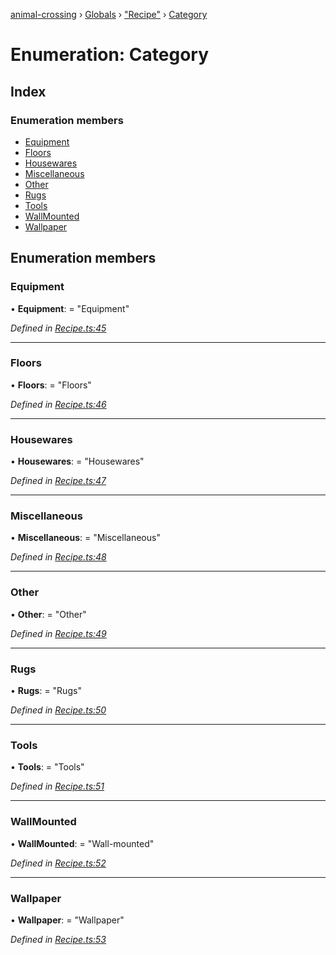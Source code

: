 [animal-crossing](../README.md) › [Globals](../globals.md) › ["Recipe"](../modules/_recipe_.md) › [Category](_recipe_.category.md)

# Enumeration: Category

## Index

### Enumeration members

* [Equipment](_recipe_.category.md#equipment)
* [Floors](_recipe_.category.md#floors)
* [Housewares](_recipe_.category.md#housewares)
* [Miscellaneous](_recipe_.category.md#miscellaneous)
* [Other](_recipe_.category.md#other)
* [Rugs](_recipe_.category.md#rugs)
* [Tools](_recipe_.category.md#tools)
* [WallMounted](_recipe_.category.md#wallmounted)
* [Wallpaper](_recipe_.category.md#wallpaper)

## Enumeration members

###  Equipment

• **Equipment**: = "Equipment"

*Defined in [Recipe.ts:45](https://github.com/Norviah/animal-crossing/blob/7daadc1/module/types/Recipe.ts#L45)*

___

###  Floors

• **Floors**: = "Floors"

*Defined in [Recipe.ts:46](https://github.com/Norviah/animal-crossing/blob/7daadc1/module/types/Recipe.ts#L46)*

___

###  Housewares

• **Housewares**: = "Housewares"

*Defined in [Recipe.ts:47](https://github.com/Norviah/animal-crossing/blob/7daadc1/module/types/Recipe.ts#L47)*

___

###  Miscellaneous

• **Miscellaneous**: = "Miscellaneous"

*Defined in [Recipe.ts:48](https://github.com/Norviah/animal-crossing/blob/7daadc1/module/types/Recipe.ts#L48)*

___

###  Other

• **Other**: = "Other"

*Defined in [Recipe.ts:49](https://github.com/Norviah/animal-crossing/blob/7daadc1/module/types/Recipe.ts#L49)*

___

###  Rugs

• **Rugs**: = "Rugs"

*Defined in [Recipe.ts:50](https://github.com/Norviah/animal-crossing/blob/7daadc1/module/types/Recipe.ts#L50)*

___

###  Tools

• **Tools**: = "Tools"

*Defined in [Recipe.ts:51](https://github.com/Norviah/animal-crossing/blob/7daadc1/module/types/Recipe.ts#L51)*

___

###  WallMounted

• **WallMounted**: = "Wall-mounted"

*Defined in [Recipe.ts:52](https://github.com/Norviah/animal-crossing/blob/7daadc1/module/types/Recipe.ts#L52)*

___

###  Wallpaper

• **Wallpaper**: = "Wallpaper"

*Defined in [Recipe.ts:53](https://github.com/Norviah/animal-crossing/blob/7daadc1/module/types/Recipe.ts#L53)*

